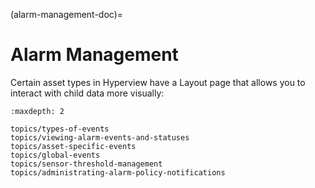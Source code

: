 (alarm-management-doc)=

# Alarm Management

Certain asset types in Hyperview have a Layout page that allows you to interact with child data more visually:

```{toctree}
:maxdepth: 2

topics/types-of-events
topics/viewing-alarm-events-and-statuses
topics/asset-specific-events
topics/global-events
topics/sensor-threshold-management
topics/administrating-alarm-policy-notifications
```

